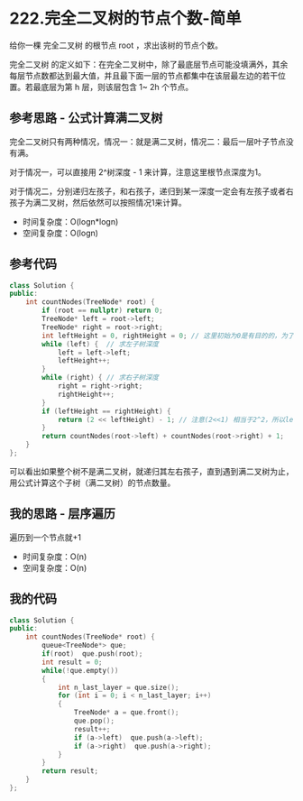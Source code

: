 # 222.完全二叉树的节点个数-简单

给你一棵 完全二叉树 的根节点 root ，求出该树的节点个数。

完全二叉树 的定义如下：在完全二叉树中，除了最底层节点可能没填满外，其余每层节点数都达到最大值，并且最下面一层的节点都集中在该层最左边的若干位置。若最底层为第 h 层，则该层包含 1~ 2h 个节点。



## 参考思路 - 公式计算满二叉树

完全二叉树只有两种情况，情况一：就是满二叉树，情况二：最后一层叶子节点没有满。

对于情况一，可以直接用 2^树深度 - 1 来计算，注意这里根节点深度为1。

对于情况二，分别递归左孩子，和右孩子，递归到某一深度一定会有左孩子或者右孩子为满二叉树，然后依然可以按照情况1来计算。

- 时间复杂度：O(logn*logn)
- 空间复杂度：O(logn)

## 参考代码

```c++
class Solution {
public:
    int countNodes(TreeNode* root) {
        if (root == nullptr) return 0;
        TreeNode* left = root->left;
        TreeNode* right = root->right;
        int leftHeight = 0, rightHeight = 0; // 这里初始为0是有目的的，为了下面求指数方便
        while (left) {  // 求左子树深度
            left = left->left;
            leftHeight++;
        }
        while (right) { // 求右子树深度
            right = right->right;
            rightHeight++;
        }
        if (leftHeight == rightHeight) {
            return (2 << leftHeight) - 1; // 注意(2<<1) 相当于2^2，所以leftHeight初始为0
        }
        return countNodes(root->left) + countNodes(root->right) + 1;
    }
};
```

可以看出如果整个树不是满二叉树，就递归其左右孩子，直到遇到满二叉树为止，用公式计算这个子树（满二叉树）的节点数量。



## 我的思路 - 层序遍历

遍历到一个节点就+1

- 时间复杂度：O(n)
- 空间复杂度：O(n)

## 我的代码

```c++
class Solution {
public:
    int countNodes(TreeNode* root) {
        queue<TreeNode*> que;
        if(root)  que.push(root);
        int result = 0;
        while(!que.empty())
        {
            int n_last_layer = que.size();
            for (int i = 0; i < n_last_layer; i++)
            {
                TreeNode* a = que.front();
                que.pop();
                result++;
                if (a->left)  que.push(a->left);
                if (a->right)  que.push(a->right);
            }
        }
        return result;
    }
};
```

